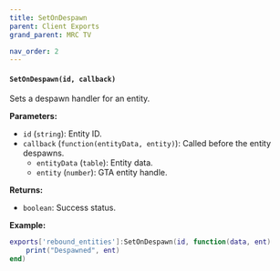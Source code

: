 ```yaml
--- 
title: SetOnDespawn 
parent: Client Exports 
grand_parent: MRC TV 

nav_order: 2
--- 
```

#### `SetOnDespawn(id, callback)`
Sets a despawn handler for an entity.

**Parameters:**
- `id` (`string`): Entity ID.
- `callback` (`function(entityData, entity)`): Called before the entity despawns.
  - `entityData` (`table`): Entity data.
  - `entity` (`number`): GTA entity handle.

**Returns:**
- `boolean`: Success status.

**Example:**
```lua
exports['rebound_entities']:SetOnDespawn(id, function(data, ent) 
    print("Despawned", ent)
end)

